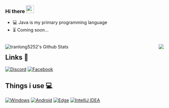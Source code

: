 ### Hi there <img src="https://github.com/souvikguria98/souvikguria98/blob/master/Hi.gif" width="25"></h2>
- 💻 Java is my primary programming language 
- ⏳ Coming soon... 

<br>

<img align="left" src="https://github-readme-stats.vercel.app/api?username=tranlong5252&include_all_commits=true&count_private=true&show_icons=true&line_height=20&title_color=02f945&icon_color=30475&text_color=D3D3D3&theme=dark" alt="tranlong5252's Github Stats">

<img align="right" src="https://github-readme-stats.vercel.app/api/top-langs/?username=tranlong5252&layout=compact&text_color=daf7dc&bg_color=151515&card_width=250">

## Links 🔗
[![Discord](https://img.shields.io/badge/Discord-7289DA?style=for-the-badge&logo=discord&logoColor=white "Discord")](https://discord.com/users/388287718779650058)
[![Facebook](https://img.shields.io/badge/Facebook-1877F2?style=for-the-badge&logo=facebook&logoColor=white "Facebook")](https://facebook.com/tranlong5252)

## Things i use 💻
[![Windows](https://img.shields.io/badge/Windows-0078D6?style=for-the-badge&logo=windows&logoColor=white "Windows 10")](#)
[![Android](https://img.shields.io/badge/Android-3DDC84?style=for-the-badge&logo=android&logoColor=white "Android")](https://www.android.com/)
[![Edge](https://img.shields.io/badge/Edge-0078D7?style=for-the-badge&logo=microsoft%20edge&logoColor=white "Microsoft Edge")](https://www.microsoft.com/edge)
[![IntelliJ IDEA](https://img.shields.io/badge/Rider-000000?style=for-the-badge&logo=Rider&logoColor=white "IntelliJ IDEA")](https://www.jetbrains.com/idea/)

<!--
**tranlong5252/tranlong5252** is a ✨ _special_ ✨ repository because its `README.md` (this file) appears on your GitHub profile.

Here are some ideas to get you started:

- 🔭 I’m currently working on ...
- 🌱 I’m currently learning ...
- 👯 I’m looking to collaborate on ...
- 🤔 I’m looking for help with ...
- 💬 Ask me about ...
- 📫 How to reach me: ...
- 😄 Pronouns: ...
- ⚡ Fun fact: ...
-->
